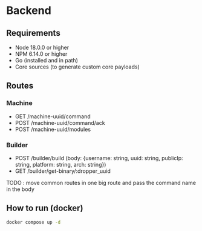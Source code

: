 # Backend 

## Requirements
- Node 18.0.0 or higher 
- NPM 6.14.0 or higher
- Go (installed and in path)
- Core sources (to generate custom core payloads)

## Routes 

### Machine
- GET  /machine-uuid/command
- POST /machine-uuid/command/ack
- POST /machine-uuid/modules

### Builder
- POST /builder/build (body: {username: string, uuid: string, publicIp: string, platform: string, arch: string})
- GET /builder/get-binary/:dropper_uuid

TODO : move common routes in one big route and pass the command name in the body
## How to run (docker)

```bash
docker compose up -d
```


